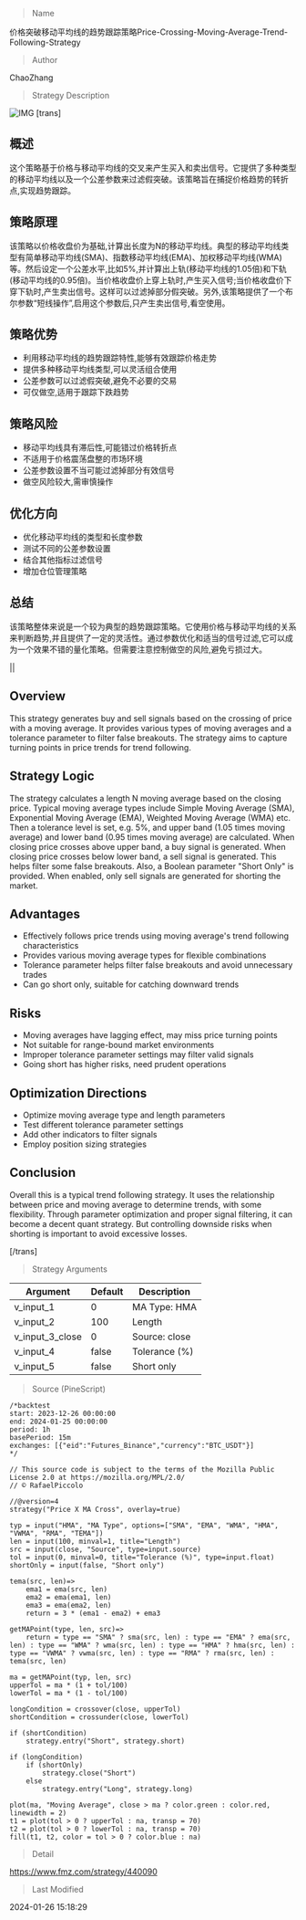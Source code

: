 
> Name

价格突破移动平均线的趋势跟踪策略Price-Crossing-Moving-Average-Trend-Following-Strategy

> Author

ChaoZhang

> Strategy Description

![IMG](https://www.fmz.com/upload/asset/12c7da4c972cccb7387.png)
[trans]

## 概述

这个策略基于价格与移动平均线的交叉来产生买入和卖出信号。它提供了多种类型的移动平均线以及一个公差参数来过滤假突破。该策略旨在捕捉价格趋势的转折点,实现趋势跟踪。

## 策略原理

该策略以价格收盘价为基础,计算出长度为N的移动平均线。典型的移动平均线类型有简单移动平均线(SMA)、指数移动平均线(EMA)、加权移动平均线(WMA)等。然后设定一个公差水平,比如5%,并计算出上轨(移动平均线的1.05倍)和下轨(移动平均线的0.95倍)。当价格收盘价上穿上轨时,产生买入信号;当价格收盘价下穿下轨时,产生卖出信号。这样可以过滤掉部分假突破。另外,该策略提供了一个布尔参数“短线操作”,启用这个参数后,只产生卖出信号,看空使用。

## 策略优势

- 利用移动平均线的趋势跟踪特性,能够有效跟踪价格走势
- 提供多种移动平均线类型,可以灵活组合使用
- 公差参数可以过滤假突破,避免不必要的交易
- 可仅做空,适用于跟踪下跌趋势

## 策略风险

- 移动平均线具有滞后性,可能错过价格转折点
- 不适用于价格震荡盘整的市场环境
- 公差参数设置不当可能过滤掉部分有效信号
- 做空风险较大,需审慎操作

## 优化方向

- 优化移动平均线的类型和长度参数
- 测试不同的公差参数设置
- 结合其他指标过滤信号
- 增加仓位管理策略

## 总结

该策略整体来说是一个较为典型的趋势跟踪策略。它使用价格与移动平均线的关系来判断趋势,并且提供了一定的灵活性。通过参数优化和适当的信号过滤,它可以成为一个效果不错的量化策略。但需要注意控制做空的风险,避免亏损过大。

||

## Overview

This strategy generates buy and sell signals based on the crossing of price with a moving average. It provides various types of moving averages and a tolerance parameter to filter false breakouts. The strategy aims to capture turning points in price trends for trend following.  

## Strategy Logic

The strategy calculates a length N moving average based on the closing price. Typical moving average types include Simple Moving Average (SMA), Exponential Moving Average (EMA), Weighted Moving Average (WMA) etc. Then a tolerance level is set, e.g. 5%, and upper band (1.05 times moving average) and lower band (0.95 times moving average) are calculated. When closing price crosses above upper band, a buy signal is generated. When closing price crosses below lower band, a sell signal is generated. This helps filter some false breakouts. Also, a Boolean parameter "Short Only" is provided. When enabled, only sell signals are generated for shorting the market.

## Advantages

- Effectively follows price trends using moving average's trend following characteristics  
- Provides various moving average types for flexible combinations
- Tolerance parameter helps filter false breakouts and avoid unnecessary trades
- Can go short only, suitable for catching downward trends

## Risks 

- Moving averages have lagging effect, may miss price turning points
- Not suitable for range-bound market environments
- Improper tolerance parameter settings may filter valid signals 
- Going short has higher risks, need prudent operations

## Optimization Directions

- Optimize moving average type and length parameters
- Test different tolerance parameter settings  
- Add other indicators to filter signals
- Employ position sizing strategies

## Conclusion

Overall this is a typical trend following strategy. It uses the relationship between price and moving average to determine trends, with some flexibility. Through parameter optimization and proper signal filtering, it can become a decent quant strategy. But controlling downside risks when shorting is important to avoid excessive losses.

[/trans]

> Strategy Arguments



|Argument|Default|Description|
|----|----|----|
|v_input_1|0|MA Type: HMA|EMA|WMA|SMA|VWMA|RMA|TEMA|
|v_input_2|100|Length|
|v_input_3_close|0|Source: close|high|low|open|hl2|hlc3|hlcc4|ohlc4|
|v_input_4|false|Tolerance (%)|
|v_input_5|false|Short only|


> Source (PineScript)

``` pinescript
/*backtest
start: 2023-12-26 00:00:00
end: 2024-01-25 00:00:00
period: 1h
basePeriod: 15m
exchanges: [{"eid":"Futures_Binance","currency":"BTC_USDT"}]
*/

// This source code is subject to the terms of the Mozilla Public License 2.0 at https://mozilla.org/MPL/2.0/
// © RafaelPiccolo

//@version=4
strategy("Price X MA Cross", overlay=true)

typ = input("HMA", "MA Type", options=["SMA", "EMA", "WMA", "HMA", "VWMA", "RMA", "TEMA"])
len = input(100, minval=1, title="Length")
src = input(close, "Source", type=input.source)
tol = input(0, minval=0, title="Tolerance (%)", type=input.float)
shortOnly = input(false, "Short only")

tema(src, len)=>
    ema1 = ema(src, len)
    ema2 = ema(ema1, len)
    ema3 = ema(ema2, len)
    return = 3 * (ema1 - ema2) + ema3

getMAPoint(type, len, src)=>
    return = type == "SMA" ? sma(src, len) : type == "EMA" ? ema(src, len) : type == "WMA" ? wma(src, len) : type == "HMA" ? hma(src, len) : type == "VWMA" ? vwma(src, len) : type == "RMA" ? rma(src, len) : tema(src, len)

ma = getMAPoint(typ, len, src)
upperTol = ma * (1 + tol/100)
lowerTol = ma * (1 - tol/100)

longCondition = crossover(close, upperTol)
shortCondition = crossunder(close, lowerTol)

if (shortCondition)
    strategy.entry("Short", strategy.short)

if (longCondition)
    if (shortOnly)
        strategy.close("Short")
    else
        strategy.entry("Long", strategy.long)

plot(ma, "Moving Average", close > ma ? color.green : color.red, linewidth = 2)
t1 = plot(tol > 0 ? upperTol : na, transp = 70)
t2 = plot(tol > 0 ? lowerTol : na, transp = 70)
fill(t1, t2, color = tol > 0 ? color.blue : na)

```

> Detail

https://www.fmz.com/strategy/440090

> Last Modified

2024-01-26 15:18:29
